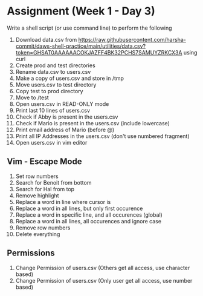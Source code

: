 # Assignment (Week 1 - Day 3)

Write a shell script (or use command line) to perform the following

1. Download data.csv from https://raw.githubusercontent.com/harsha-commit/daws-shell-practice/main/utilities/data.csv?token=GHSAT0AAAAAACOKJAZFF4BK32PCHS7SAMUYZRKCX3A using curl
2. Create prod and test directories
3. Rename data.csv to users.csv
4. Make a copy of users.csv and store in /tmp
5. Move users.csv to test directory
6. Copy test to prod directory
7. Move to /test
8. Open users.csv in READ-ONLY mode
9. Print last 10 lines of users.csv
10. Check if Abby is present in the users.csv
11. Check if Mario is present in the users.csv (include lowercase)
12. Print email address of Mario (before @)
13. Print all IP Addresses in the users.csv (don't use numbered fragment)
14. Open users.csv in vim editor

## Vim - Escape Mode

1. Set row numbers
2. Search for Benoit from bottom
3. Search for Hal from top
4. Remove highlight
5. Replace a word in line where cursor is
6. Replace a word in all lines, but only first occurence
7. Replace a word in specific line, and all occurences (global)
8. Replace a word in all lines, all occurences and ignore case
9. Remove row numbers
10. Delete everything

## Permissions

1. Change Permission of users.csv (Others get all access, use character based)
2. Change Permission of users.csv (Only user get all access, use number based)
